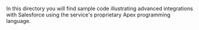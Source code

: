 In this directory you will find sample code illustrating advanced integrations with Salesforce using the service's proprietary Apex programming language.
